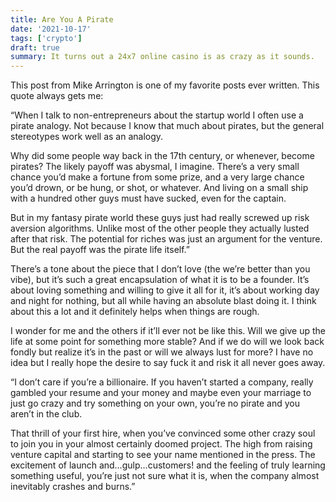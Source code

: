 ```yaml
---
title: Are You A Pirate
date: '2021-10-17'
tags: ['crypto']
draft: true
summary: It turns out a 24x7 online casino is as crazy as it sounds.
---
```


This post from Mike Arrington is one of my favorite posts ever written. This quote always gets me:

“When I talk to non-entrepreneurs about the startup world I often use a pirate analogy. Not because I know that much about pirates, but the general stereotypes work well as an analogy.

Why did some people way back in the 17th century, or whenever, become pirates? The likely payoff was abysmal, I imagine. There’s a very small chance you’d make a fortune from some prize, and a very large chance you’d drown, or be hung, or shot, or whatever. And living on a small ship with a hundred other guys must have sucked, even for the captain.

But in my fantasy pirate world these guys just had really screwed up risk aversion algorithms. Unlike most of the other people they actually lusted after that risk. The potential for riches was just an argument for the venture. But the real payoff was the pirate life itself.”

There’s a tone about the piece that I don’t love (the we’re better than you vibe), but it’s such a great encapsulation of what it is to be a founder. It’s about loving something and willing to give it all for it, it’s about working day and night for nothing, but all while having an absolute blast doing it. I think about this a lot and it definitely helps when things are rough.

I wonder for me and the others if it’ll ever not be like this. Will we give up the life at some point for something more stable? And if we do will we look back fondly but realize it’s in the past or will we always lust for more? I have no idea but I really hope the desire to say fuck it and risk it all never goes away.

“I don’t care if you’re a billionaire. If you haven’t started a company, really gambled your resume and your money and maybe even your marriage to just go crazy and try something on your own, you’re no pirate and you aren’t in the club.

That thrill of your first hire, when you’ve convinced some other crazy soul to join you in your almost certainly doomed project. The high from raising venture capital and starting to see your name mentioned in the press. The excitement of launch and…gulp…customers! and the feeling of truly learning something useful, you’re just not sure what it is, when the company almost inevitably crashes and burns.”